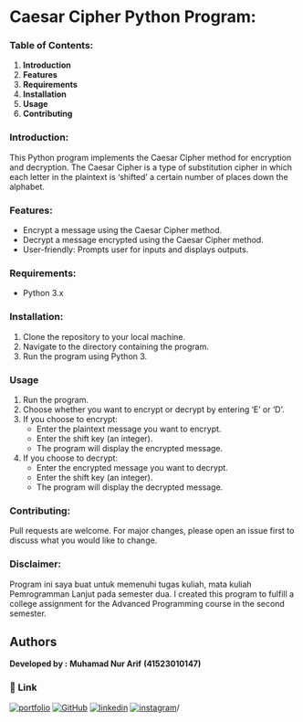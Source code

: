 # Caesar Cipher Python Program:

### Table of Contents:
1. **Introduction**
2. **Features**
3. **Requirements**
4. **Installation**
5. **Usage**
6. **Contributing**

### Introduction:
This Python program implements the Caesar Cipher method for encryption and decryption. The Caesar Cipher is a type of substitution cipher in which each letter in the plaintext is ‘shifted’ a certain number of places down the alphabet.

### Features:
- Encrypt a message using the Caesar Cipher method.
- Decrypt a message encrypted using the Caesar Cipher method.
- User-friendly: Prompts user for inputs and displays outputs.

### Requirements:
- Python 3.x

### Installation:
1. Clone the repository to your local machine.
2. Navigate to the directory containing the program.
3. Run the program using Python 3.

### Usage
1. Run the program.
2. Choose whether you want to encrypt or decrypt by entering ‘E’ or ‘D’.
3. If you choose to encrypt:
    - Enter the plaintext message you want to encrypt.
    - Enter the shift key (an integer).
    - The program will display the encrypted message.
4. If you choose to decrypt:
    - Enter the encrypted message you want to decrypt.
    - Enter the shift key (an integer).
    - The program will display the decrypted message.

### Contributing:
Pull requests are welcome. For major changes, please open an issue first to discuss what you would like to change.

### Disclaimer:
   Program ini saya buat untuk memenuhi tugas kuliah, mata kuliah Pemrogramman Lanjut pada semester dua.
   I created this program to fulfill a college assignment for the Advanced Programming course in the second semester.

## **Authors**
**Developed by :**
**Muhamad Nur Arif**
**(41523010147)**

### **🔗 Link**
[![portfolio](https://img.shields.io/badge/my_portfolio-000?style=for-the-badge&logo=ko-fi&logoColor=white)](https://ariftsx.vercel.app/)
[![GitHub](https://img.shields.io/badge/GitHub-100000?style=for-the-badge&logo=github&logoColor=white)](https://github.com/arifsuz)
[![linkedin](https://img.shields.io/badge/LinkedIn-0077B5?style=for-the-badge&logo=linkedin&logoColor=white)](https://www.linkedin.com/in/marif8/)
[![instagram](https://img.shields.io/badge/Instagram-E4405F?style=for-the-badge&logo=instagram&logoColor=white)](https://www.instagram.com/ariftsx/)/
